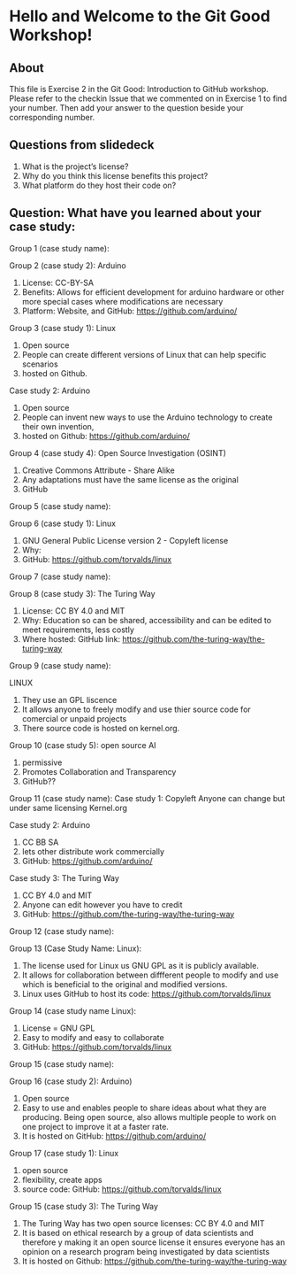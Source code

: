 # Hello and Welcome to the Git Good Workshop! 

## About 

This file is Exercise 2 in the Git Good: Introduction to GitHub workshop. 
Please refer to the checkin Issue that we commented on in Exercise 1 to find your number. Then add your answer to the question beside your corresponding number.

## Questions from slidedeck
1. What is the project’s license?
2. Why do you think this license benefits this project?
3. What platform do they host their code on?

## Question: What have you learned about your case study:

Group 1 (case study name):


Group 2 (case study 2): Arduino
1. License: CC-BY-SA
2. Benefits: Allows for efficient development for arduino hardware or other more special cases where modifications are necessary
3. Platform: Website, and GitHub: https://github.com/arduino/

Group 3 (case study 1): Linux
1. Open source
2. People can create different versions of Linux that can help specific scenarios
3. hosted on Github.

Case study 2: Arduino
1. Open source
2. People can invent new ways to use the Arduino technology to create their own invention,
3. hosted on Github: https://github.com/arduino/

Group 4 (case study 4): Open Source Investigation (OSINT)
1. Creative Commons Attribute - Share Alike
2. Any adaptations must have the same license as the original
3. GitHub

Group 5 (case study name): 


Group 6 (case study 1): Linux
1. GNU General Public License version 2 - Copyleft license
2. Why:
3. GitHub: https://github.com/torvalds/linux

Group 7 (case study name):


Group 8 (case study 3): The Turing Way
1. License: CC BY 4.0 and MIT
2. Why: Education so can be shared, accessibility and can be edited to meet requirements, less costly
3. Where hosted: GitHub link: https://github.com/the-turing-way/the-turing-way

Group 9 (case study name):

LINUX

1. They use an GPL liscence
2. It allows anyone to freely modify and use thier source code for comercial or unpaid projects
3. There source code is hosted on kernel.org.


Group 10 (case study 5): open source AI
1. permissive
2. Promotes Collaboration and Transparency
3. GitHub??

Group 11 (case study name):
Case study 1:
Copyleft
Anyone can change but under same licensing
Kernel.org

Case study 2: Arduino
1. CC BB SA
2. lets other distribute work commercially 
3. GitHub: https://github.com/arduino/

Case study 3: The Turing Way
1. CC BY 4.0 and MIT
2. Anyone can edit however you have to credit
3. GitHub: https://github.com/the-turing-way/the-turing-way

Group 12 (case study name):


Group 13 (Case Study Name: Linux):
1. The license used for Linux us GNU GPL as it is publicly available.
2. It allows for collaboration between diffferent people to modify and use which is beneficial to the original and modified versions.
3. Linux uses GitHub to host its code: https://github.com/torvalds/linux


Group 14 (case study name Linux):
1. License = GNU GPL
2. Easy to modify and easy to collaborate
3. GitHub: https://github.com/torvalds/linux

Group 15 (case study name): 


Group 16 (case study 2): Arduino)
1. Open source 
2. Easy to use and enables people to share ideas about what they are producing. Being open source, also allows multiple people to work on one project to improve it at a faster rate. 
3. It is hosted on GitHub: https://github.com/arduino/

Group 17 (case study 1): Linux
1. open source
2. flexibility, create apps
2. source code: GitHub: https://github.com/torvalds/linux

Group 15 (case study 3): The Turing Way
1. The Turing Way has two open source licenses: CC BY 4.0 and MIT
2. It is based on ethical research by a group of data scientists and therefore y making it an open source license it ensures everyone has an opinion on a research program being  investigated by data scientists
3. It is hosted on Github: https://github.com/the-turing-way/the-turing-way


